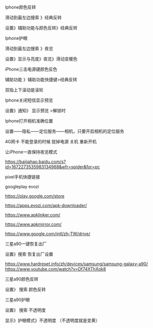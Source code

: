 Iphone颜色反转

滑动到最左边搜索     》经典反转

设置》辅助功能与颜色反转》经典反转

Iphone护眼

滑动到最左边搜索     》夜览

设置》显示与亮度》夜览》滑动变暖色

iPhone三击电源键颜色反色

辅助功能 》辅助功能快捷键>经典反转

双指上下滚动是滚轮


Iphone关闭短信显示预览

设置》通知》 显示预览 >解锁时

Iphone打开相机准确位置

设置——隐私——定位服务——相机，只要开启相机的定位服务

4G网卡 不能登录的时候 拔掉电源 关机 重新开机

让iPhone一直保持夜览模式

https://baijiahao.baidu.com/s?id=1672273535983134968&wfr=spider&for=pc



pixel手机快捷链接

googleplay evozi

https://play.google.com/store

https://apps.evozi.com/apk-downloader/

https://www.apklinker.com/

https://www.apkmirror.com/






https://www.google.com/intl/zh-TW/drive/









三星a90一键恢复出厂

设置》搜索  恢复出厂设置

https://www.hardreset.info/zh/devices/samsung/samsung-galaxy-a90/
https://www.youtube.com/watch?v=Df74XThXok8

三星a90颜色反转

设置》 搜索   颜色反转

三星a90护眼

设置》 搜索   不透明度

显示》护眼模式》不透明度   （不透明度就是变黄）





